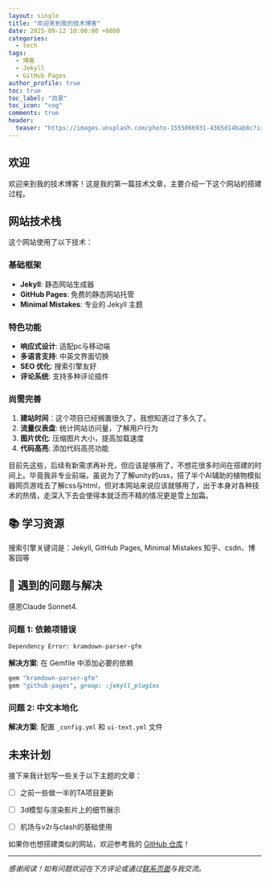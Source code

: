 ```yaml
---
layout: single
title: "欢迎来到我的技术博客"
date: 2025-09-12 10:00:00 +0800
categories: 
  - tech
tags: 
  - 博客
  - Jekyll
  - GitHub Pages
author_profile: true
toc: true
toc_label: "目录"
toc_icon: "cog"
comments: true
header:
  teaser: "https://images.unsplash.com/photo-1555066931-4365d14bab8c?ixlib=rb-4.0.3&auto=format&fit=crop&w=800&q=80"
---
```


##  欢迎

欢迎来到我的技术博客！这是我的第一篇技术文章，主要介绍一下这个网站的搭建过程。

##  网站技术栈

这个网站使用了以下技术：

### 基础框架
- **Jekyll**: 静态网站生成器
- **GitHub Pages**: 免费的静态网站托管
- **Minimal Mistakes**: 专业的 Jekyll 主题

### 特色功能
-  **响应式设计**: 适配pc与移动端
-  **多语言支持**: 中英文界面切换
-  **SEO 优化**: 搜索引擎友好
-  **评论系统**: 支持多种评论插件

### 尚需完善
1. **建站时间**：这个项目已经搁置很久了，我想知道过了多久了。
2. **流量仪表盘**: 统计网站访问量，了解用户行为
3. **图片优化**: 压缩图片大小，提高加载速度
4. **代码高亮**: 添加代码高亮功能

目前先这些，后续有新需求再补充，但应该是够用了，不想花很多时间在搭建的时间上。毕竟我非专业前端，虽说为了了解unity的uss，搭了半个AI辅助的植物模拟器网页游戏去了解css与html，但对本网站来说应该就够用了，出于本身对各种技术的热情，走深入下去会使得本就泛而不精的情况更是雪上加霜。

## 📚 学习资源

搜索引擎关键词是：Jekyll, GitHub Pages, Minimal Mistakes
知乎、csdn、博客园等

## 🔧 遇到的问题与解决

感恩Claude Sonnet4.

### 问题 1: 依赖项错误
```bash
Dependency Error: kramdown-parser-gfm
```

**解决方案**: 在 Gemfile 中添加必要的依赖
```ruby
gem "kramdown-parser-gfm"
gem "github-pages", group: :jekyll_plugins
```

### 问题 2: 中文本地化
**解决方案**: 配置 `_config.yml` 和 `ui-text.yml` 文件

##  未来计划

接下来我计划写一些关于以下主题的文章：

- [ ] 之前一些做一半的TA项目更新
- [ ] 3d模型与渲染影片上的细节展示
- [ ] 机场与v2r与clash的基础使用


如果你也想搭建类似的网站，欢迎参考我的 [GitHub 仓库](https://github.com/UNBAILANLINCH/UNBAILANLINCH.github.io)！

---

*感谢阅读！如有问题欢迎在下方评论或通过[联系页面](/contact/)与我交流。*
